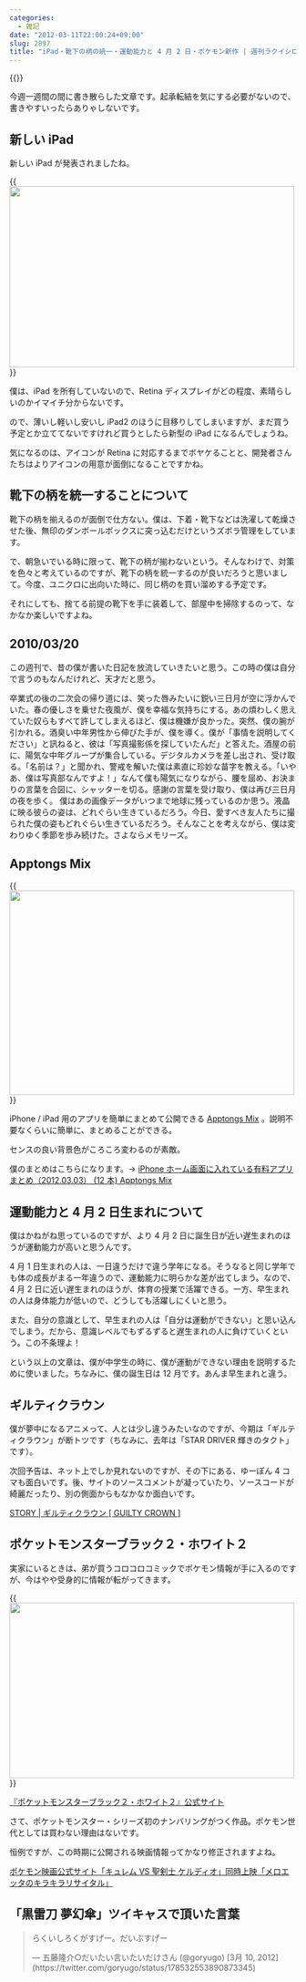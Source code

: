 ```yaml
---
categories:
  - 雑記
date: "2012-03-11T22:00:24+09:00"
slug: 2897
title: "iPad・靴下の柄の統一・運動能力と 4 月 2 日・ポケモン新作 | 週刊ラクイシロク 2012 年第 10 週"
---
```


{{<img alt="" src="/images/2012/03/2897_1.png">}}

今週一週間の間に書き散らした文章です。起承転結を気にする必要がないので、書きやすいったらありゃしないです。

## 新しい iPad

新しい iPad が発表されましたね。

{{<img alt="" src="/images/2012/03/2897_2.jpg" width="500" height="318">}}

僕は、iPad を所有していないので、Retina ディスプレイがどの程度、素晴らしいのかイマイチ分からないです。

ので、薄いし軽いし安いし iPad2 のほうに目移りしてしまいますが、まだ買う予定とか立ててないですけれど買うとしたら新型の iPad になるんでしょうね。

気になるのは、アイコンが Retina に対応するまでボヤケることと、開発者さんたちはよりアイコンの用意が面倒になることですかね。

## 靴下の柄を統一することについて

靴下の柄を揃えるのが面倒で仕方ない。僕は、下着・靴下などは洗濯して乾燥させた後、無印のダンボールボックスに突っ込むだけというズボラ管理をしています。

で、朝急いでいる時に限って、靴下の柄が揃わないという。そんなわけで、対策を色々と考えているのですが、靴下の柄を統一するのが良いだろうと思いまして。今度、ユニクロに出向いた時に、同じ柄のを買い溜めする予定です。

それにしても、捨てる前提の靴下を手に装着して、部屋中を掃除するのって、なかなか楽しいですよね。

## 2010/03/20

この週刊で、昔の僕が書いた日記を放流していきたいと思う。この時の僕は自分で言うのもなんだけれど、天才だと思う。

卒業式の後の二次会の帰り道には、笑った唇みたいに鋭い三日月が空に浮かんでいた。春の優しさを乗せた夜風が、僕を幸福な気持ちにする。あの煩わしく思えていた奴らもすべて許してしまえるほど、僕は機嫌が良かった。突然、僕の腕が引かれる。酒臭い中年男性から伸びた手が、僕を導く。僕が「事情を説明してください」と訊ねると、彼は「写真撮影係を探していたんだ」と答えた。酒屋の前に、陽気な中年グループが集合している。デジタルカメラを差し出され、受け取る。「名前は？」と聞かれ、警戒を解いた僕は素直に珍妙な苗字を教える。「いやあ、僕は写真部なんですよ！」なんて僕も陽気になりながら、腰を屈め、お決まりの言葉を合図に、シャッターを切る。感謝の言葉を受け取り、僕は再び三日月の夜を歩く。 僕はあの画像データがいつまで地球に残っているのか思う。液晶に映る彼らの姿は、どれぐらい生きているだろう。今日、愛すべき友人たちに撮られた僕の姿もどれぐらい生きているだろう。そんなことを考えながら、僕は変わりゆく季節を歩み続けた。さよならメモリーズ。

## Apptongs Mix

{{<img alt="" src="/images/2012/03/2897_3.png" width="500" height="359">}}

iPhone / iPad 用のアプリを簡単にまとめて公開できる [Apptongs Mix](http://mix.apptongs.com/) 。説明不要なくらいに簡単に、まとめることができる。

センスの良い背景色がころころ変わるのが素敵。

僕のまとめはこちらになります。→ [iPhone ホーム画面に入れている有料アプリまとめ（2012.03.03） (12 本) Apptongs Mix](http://mix.apptongs.com/l/cU)

## 運動能力と 4 月 2 日生まれについて

僕はかねがね思っているのですが、より 4 月 2 日に誕生日が近い遅生まれのほうが運動能力が高いと思うんです。

4 月 1 日生まれの人は、一日違うだけで違う学年になる。そうなると同じ学年でも体の成長がまる一年違うので、運動能力に明らかな差が出てしまう。なので、4 月 2 日に近い遅生まれのほうが、体育の授業で活躍できる。一方、早生まれの人は身体能力が低いので、どうしても活躍しにくいと思う。

また、自分の意識として、早生まれの人は「自分は運動ができない」と思い込んでしまう。だから、意識レベルでもずるずると遅生まれの人に負けていくという。この不条理よ！

という以上の文章は、僕が中学生の時に、僕が運動ができない理由を説明するために使いました。ちなみに、僕の誕生日は 12 月です。あんま早生まれと違う。

## ギルティクラウン

僕が夢中になるアニメって、人とは少し違うみたいなのですが、今期は「ギルティクラウン」が断トツです（ちなみに、去年は「STAR DRIVER 輝きのタクト」です）。

次回予告は、ネット上でしか見れないのですが、その下にある、ゆーぽん 4 コマも面白いです。後、サイトのソースコメントが凝っていたり、ソースコードが綺麗だったり、別の側面からもなかなか面白いです。

[STORY | ギルティクラウン [ GUILTY CROWN ]](http://www.guilty-crown.jp/story/)

## ポケットモンスターブラック２・ホワイト２

実家にいるときは、弟が買うコロコロコミックでポケモン情報が手に入るのですが、今はやや受身的に情報が転がってきます。

{{<img alt="" src="/images/2012/03/2897_4.png" width="500" height="308">}}

[『ポケットモンスターブラック２・ホワイト２』公式サイト](http://www.pokemon.co.jp/ex/b2w2/)

さて、ポケットモンスター・シリーズ初のナンバリングがつく作品。ポケモン世代としては買わない理由はないです。

恒例ですが、この時期に公開される映画情報ってかなり修正されますよね。

[ポケモン映画公式サイト「キュレム VS 聖剣士 ケルディオ」同時上映「メロエッタのキラキラリサイタル」](http://www.pokemon-movie.jp/)

## 「黒雷刀 夢幻傘」ツイキャスで頂いた言葉

<blockquote class="twitter-tweet" lang="ja"><p>らくいしろくがすげー。だいぶすげー</p>&mdash; 五藤隆介○だいたい言いたいだけさん (@goryugo) [3月 10, 2012](https://twitter.com/goryugo/status/178532553890873345)</p></blockquote>
